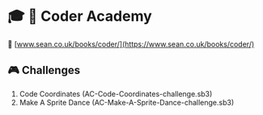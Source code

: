# :mortar_board: :closed_book: Coder Academy

:link: [www.sean.co.uk/books/coder/](https://www.sean.co.uk/books/coder/)

## :video_game: Challenges

1. Code Coordinates (AC-Code-Coordinates-challenge.sb3)
2. Make A Sprite Dance (AC-Make-A-Sprite-Dance-challenge.sb3)

